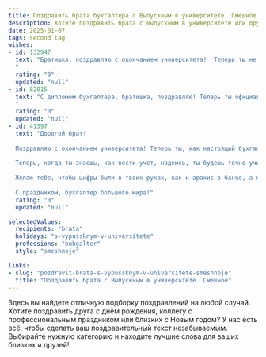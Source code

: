 ```yaml
---
title: Поздравить брата бухгалтера с Выпускным в университете. Смешное
description: Хотите поздравить брата с Выпускным в университете или другим праздником? Наш ИИ создаст незабываемое поздравление, а вы обязательно выделитесь среди других.  
date: 2025-01-07
tags: second tag
wishes:
- id: 132947
  text: "Братишка, поздравляю с окончанием университета!  Теперь ты не просто брат, а брат-бухгалтер!  Держись, мир ждет твоих гениальных налоговых деклараций и идеально сбалансированных отчетов. Главное – не путай личные финансы с корпоративными,  а то,  глядишь,  и на собственный выпускной придется собирать деньги по копеечке!  Успехов тебе,  финансовый гений!
  "
  rating: "0"
  updated: "null"
- id: 82015
  text: "С дипломом бухгалтера, братишка, поздравляю! Теперь ты официально можешь считать деньги не только свои, но и чужие! 😜  Пусть твоя карьера будет такой же стабильной, как баланс на твоем счету, а работа приносит не только деньги, но и удовольствие. Вперед, к новым финансовым вершинам! 🥂
  "
  rating: "0"
  updated: "null"
- id: 41397
  text: "Дорогой брат!
  
  Поздравляю с окончанием университета! Теперь ты, как настоящий бухгалтер, будешь не просто считать овец перед сном, а по-настоящему считать деньги! Не забудь, что твоя главная задача — делать цифры счастливыми, а не прятать их под подушкой!
  
  Теперь, когда ты знаешь, как вести учет, надеюсь, ты будешь точно учитывать, сколько раз мы вместе пили за твои успехи и сколько раз я ждал от тебя финансового отчета по долгам за пиццу!
  
  Желаю тебе, чтобы цифры были в твоих руках, как и арахис в банке, а жизнь — в общем балансе радости и успеха! Пусть твоя карьера будет такой же стабильной, как бухгалтерская отчетность, а праздники — такими же веселыми, как вечеринка после успешной сдачи всех экзаменов!
  
  С праздником, бухгалтер большого мира!"
  rating: "0"
  updated: "null"

selectedValues:
  recipients: "brata"
  holidays: "s-vypussknym-v-universitete"
  professions: "buhgalter"
  style: "smeshnoje"

links:
- slug: "pozdravit-brata-s-vypussknym-v-universitete-smeshnoje"
  title: "Поздравить брата с Выпускным в университете. Смешное"
---
```


Здесь вы найдете отличную подборку поздравлений на любой случай.
Хотите поздравить друга с днём рождения, коллегу с профессиональным праздником или близких с Новым годом? У нас есть всё, чтобы сделать ваш поздравительный текст незабываемым. Выбирайте нужную категорию и находите лучшие слова для ваших близких и друзей!

